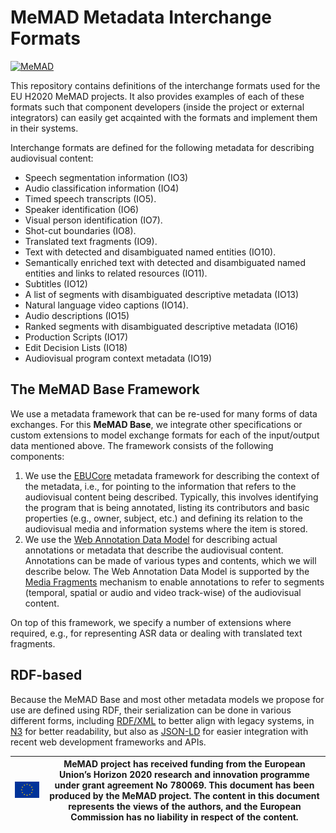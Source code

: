 # MeMAD Metadata Interchange Formats

[![MeMAD](https://pbs.twimg.com/profile_images/950264367261548546/bcBS5FT__400x400.jpg)](https://memad.eu)

This repository contains definitions of the interchange formats used for the EU H2020 MeMAD projects. It also provides examples of each of these formats such that component developers (inside the project or external integrators) can easily get acqainted with the formats and implement them in their systems. 

Interchange formats are defined for the following metadata for describing audiovisual content:

- Speech segmentation information (IO3)
- Audio classification information (IO4)
- Timed speech transcripts (IO5).
- Speaker identification (IO6)
- Visual person identification (IO7).
- Shot-cut boundaries (IO8).
- Translated text fragments (IO9).
- Text with detected and disambiguated named entities (IO10).
- Semantically enriched text with detected and disambiguated named entities and links to related resources (IO11).
- Subtitles (IO12)
- A list of segments with disambiguated descriptive metadata (IO13)
- Natural language video captions (IO14).
- Audio descriptions (IO15)
- Ranked segments with disambiguated descriptive metadata (IO16)
- Production Scripts (IO17)
- Edit Decision Lists (IO18)
- Audiovisual program context metadata (IO19)

## The MeMAD Base Framework

We use a metadata framework that can be re-used for many forms of data exchanges. For this **MeMAD Base**, we integrate other specifications or custom extensions to model exchange formats for each of the input/output data mentioned above. 
The framework consists of the following components:
1.	We use the [EBUCore](https://tech.ebu.ch/MetadataEbuCore) metadata framework for describing the context of the metadata, i.e., for pointing to the information that refers to the audiovisual content being described. Typically, this involves identifying the program that is being annotated, listing its contributors and basic properties (e.g., owner, subject, etc.) and defining its relation to the audiovisual media and information systems where the item is stored.
2.	We use the [Web Annotation Data Model](https://www.w3.org/TR/annotation-model/) for describing actual annotations or metadata that describe the audiovisual content. Annotations can be made of various types and contents, which we will describe below. The Web Annotation Data Model is supported by the [Media Fragments](https://www.w3.org/TR/media-frags/) mechanism to enable annotations to refer to segments (temporal, spatial or audio and video track-wise) of the audiovisual content.

On top of this framework, we specify a number of extensions where required, e.g., for representing ASR data or dealing with translated text fragments.

## RDF-based

Because the MeMAD Base and most other metadata models we propose for use are defined using RDF, their serialization can be done in various different forms, including [RDF/XML](https://www.w3.org/TR/rdf-syntax-grammar/) to better align with legacy systems, in [N3](https://www.w3.org/TeamSubmission/n3/) for better readability, but also as [JSON-LD](https://www.w3.org/TR/json-ld/) for easier integration with recent web development frameworks and APIs.




![EU emblem](img/euflag.png)                         | MeMAD project has received funding from the European Union’s Horizon 2020 research and innovation programme under grant agreement No 780069. This document has been produced by the MeMAD project. The content in this document represents the views of the authors, and the European Commission has no liability in respect of the content.
------------------------------------------------ | --------------------------------------------------------------------------------------------------------------------------------------------------------------------------------------------------------------------------------------------------------------------------------------------------------------------------------------------


